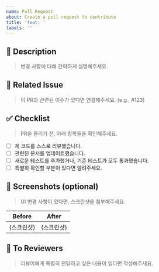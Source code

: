```yaml
---
name: Pull Request
about: Create a pull request to contribute
title: 'feat: '
labels: ''
---
```


## 📝 Description

> 변경 사항에 대해 간략하게 설명해주세요.

## 🔗 Related Issue

> 이 PR과 관련된 이슈가 있다면 연결해주세요. (e.g., #123)

## ✅ Checklist

> PR을 올리기 전, 아래 항목들을 확인해주세요.

- [ ] 제 코드를 스스로 리뷰했습니다.
- [ ] 관련된 문서를 업데이트했습니다.
- [ ] 새로운 테스트를 추가했거나, 기존 테스트가 모두 통과했습니다.
- [ ] 특별히 확인할 부분이 있다면 알려주세요.

## 📸 Screenshots (optional)

> UI 변경 사항이 있다면, 스크린샷을 첨부해주세요.

| Before | After |
| :---: | :---: |
| (스크린샷) | (스크린샷) |

## 📣 To Reviewers

> 리뷰어에게 특별히 전달하고 싶은 내용이 있다면 작성해주세요.
